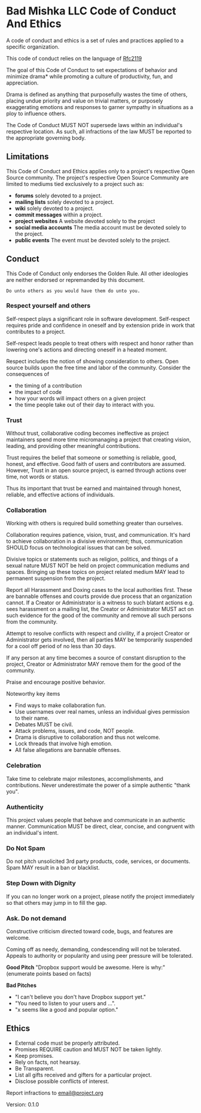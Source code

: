 
# Bad Mishka LLC Code of Conduct And Ethics

A code of conduct and ethics is a set of rules and practices applied to a specific organization.  

This code of conduct relies on the language of 
[Rfc2119](https://www.ietf.org/rfc/rfc2119.txt)

The goal of this Code of Conduct to set expectations of behavior
and minimize drama* while promoting a culture of productivity, fun,
and appreciation.

Drama is defined as anything that purposefully wastes the time of 
others, placing undue priority and value on trivial matters, or
purposely exaggerating emotions and responses to garner sympathy
in situations as a ploy to influence others.  

The Code of Conduct MUST NOT supersede laws within an individual's respective
location. As such, all infractions of the law MUST be reported to the
appropriate governing body.  

## Limitations

This Code of Conduct and Ethics applies only to a project's respective
Open Source community.  The project's respective Open Source Community
are limited to mediums tied exclusively to a project such as:
 - **forums** solely devoted to a project. 
 - **mailing lists** solely devoted to a project. 
 - **wiki** solely devoted to a project. 
 - **commit messages** within a project. 
 - **project websites** A website devoted solely to the project
 - **social media accounts** The media account must be devoted solely to the project. 
 - **public events** The event must be devoted solely to the project. 

## Conduct  

This Code of Conduct only endorses the Golden Rule. 
All other ideologies are neither endorsed or repremanded by this document.  

    Do unto others as you would have them do unto you.

### Respect yourself and others

Self-respect plays a significant role in software development. Self-respect requires 
pride and confidence in oneself and by extension pride in work that contributes to a project. 
 
Self-respect leads people to treat others with respect and honor rather than lowering one's 
actions and directing oneself in a heated moment.   
 
Respect includes the notion of showing consideration to others. Open source builds upon the
free time and labor of the community. Consider the consequences of 
 - the timing of a contribution
 - the impact of code 
 - how your words will impact others on a given project 
 - the time people take out of their day to interact with you. 
 
### Trust
Without trust, collaborative coding becomes ineffective as project maintainers
spend more time micromanaging a project that creating vision, leading, and
providing other meaningful contributions. 

Trust requires the belief that someone or something is reliable, good, honest, 
and effective. Good faith of users and contributors are assumed.  However,
Trust in an open source project, is earned through actions over time, not words
or status.

Thus its important that trust be earned and maintained through honest, reliable, 
and effective actions of individuals. 
  
### Collaboration
 
Working with others is required build something greater than
ourselves. 

Collaboration requires patience, vision, trust, and 
communication. It's hard to achieve collaboration in a divisive environment; thus,
communication SHOULD focus on technological issues that can be solved.  
 
Divisive topics or statements such as religion, politics, and
things of a sexual nature MUST NOT be held on project communication 
mediums and spaces. Bringing up these topics on project related
medium MAY lead to permanent suspension from the project.  

Report all Harassment and Doxing cases to the local authorities first. These are
bannable offenses and courts provide due process that an organization cannot. If
a Creator or Administrator is a witness to such blatant actions e.g. sees harassment on 
a mailing list, the Creator or Administrator MUST act on such evidence for the 
good of the community and remove all such persons from the community. 

Attempt to resolve conflicts with respect and civility, if a project Creator or Administrator
gets involved, then all parties MAY be temporarily suspended for a cool off period of no 
less than 30 days.

If any person at any time becomes a source of constant disruption to the project, 
Creator or Administrator MAY remove them for the good of the community.   
 
Praise and encourage positive behavior.
 
Noteworthy key items
- Find ways to make collaboration fun.
- Use usernames over real names, unless an individual gives permission to their name.
- Debates MUST be civil. 
- Attack problems, issues, and code, NOT people.
- Drama is disruptive to collaboration and thus not welcome.
- Lock threads that involve high emotion.
- All false allegations are bannable offenses.  


### Celebration
Take time to celebrate major milestones, accomplishments, and contributions.
Never underestimate the power of a simple authentic "thank you". 
 
### Authenticity
This project values people that behave and communicate in an authentic manner. 
Communication MUST be direct, clear, concise, and congruent with an 
individual's intent.

### Do Not Spam
Do not pitch unsolicited 3rd party products, code, services, or 
documents. Spam MAY result in a ban or blacklist. 
 
### Step Down with Dignity
If you can no longer work on a project, please notify the project immediately
so that others may jump in to fill the gap. 
 
### Ask. Do not demand 
Constructive criticism directed toward code, bugs, and features are welcome. 

Coming off as needy, demanding, condescending will not be tolerated.  
Appeals to authority or popularity and using peer pressure will be tolerated.  
 
**Good Pitch** 
"Dropbox support would be awesome. Here is why:" (enumerate points based on facts) 
 
**Bad Pitches**
- "I can't believe you don't have Dropbox support yet."
- "You need to listen to your users and ...".  
- "x seems like a good and popular option."




 
## Ethics
 
 - External code must be properly attributed.
 - Promises REQUIRE caution and MUST NOT be taken lightly.   
 - Keep promises.
 - Rely on facts, not hearsay.
 - Be Transparent. 
 - List all gifts received and gifters for a particular project. 
 - Disclose possible conflicts of interest. 
 
Report infractions to [email@project.org](email@project.org)

Version: 0.1.0